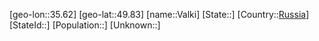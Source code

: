 ﻿---
location: [49.83,35.62]
type: City
tags:
- geo/City


SpocWebEntityId: 35181
isDeleted: false
confidential: public

---
[geo-lon::35.62]
[geo-lat::49.83]
[name::Valki]
[State::]
[Country::[Russia](geo/Continent/Europe/Russia.md)]
[StateId::]
[Population::]
[Unknown::]

